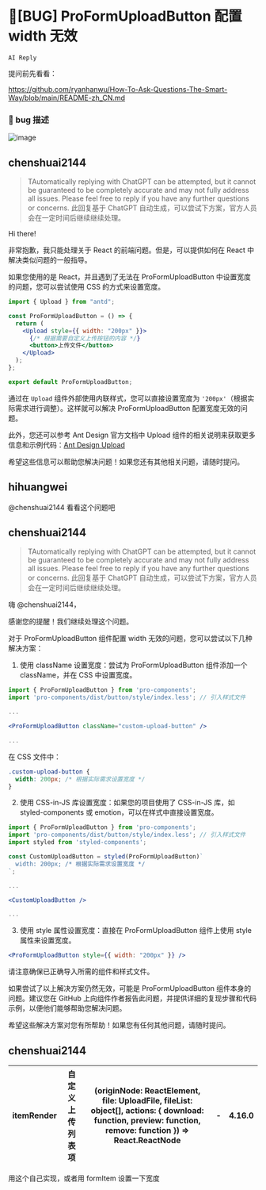 # 🐛[BUG] ProFormUploadButton 配置 width 无效

`AI Reply`

提问前先看看：

https://github.com/ryanhanwu/How-To-Ask-Questions-The-Smart-Way/blob/main/README-zh_CN.md

### 🐛 bug 描述

![image](https://github.com/ant-design/pro-components/assets/3166799/e96eddb4-3089-4c00-abf1-d53555b1cb8c)

## chenshuai2144

> TAutomatically replying with ChatGPT can be attempted, but it cannot be guaranteed to be completely accurate and may not fully address all issues. Please feel free to reply if you have any further questions or concerns.
> 此回复基于 ChatGPT 自动生成，可以尝试下方案，官方人员会在一定时间后继续继续处理。

Hi there!

非常抱歉，我只能处理关于 React 的前端问题。但是，可以提供如何在 React 中解决类似问题的一般指导。

如果您使用的是 React，并且遇到了无法在 ProFormUploadButton 中设置宽度的问题，您可以尝试使用 CSS 的方式来设置宽度。

```jsx
import { Upload } from "antd";

const ProFormUploadButton = () => {
  return (
    <Upload style={{ width: "200px" }}>
      {/* 根据需要自定义上传按钮的内容 */}
      <button>上传文件</button>
    </Upload>
  );
};

export default ProFormUploadButton;
```

通过在 `Upload` 组件外部使用内联样式，您可以直接设置宽度为 `'200px'`（根据实际需求进行调整）。这样就可以解决 ProFormUploadButton 配置宽度无效的问题。

此外，您还可以参考 Ant Design 官方文档中 Upload 组件的相关说明来获取更多信息和示例代码：[Ant Design Upload](https://ant.design/components/upload-cn/)

希望这些信息可以帮助您解决问题！如果您还有其他相关问题，请随时提问。

## hihuangwei

@chenshuai2144 看看这个问题吧

## chenshuai2144

> TAutomatically replying with ChatGPT can be attempted, but it cannot be guaranteed to be completely accurate and may not fully address all issues. Please feel free to reply if you have any further questions or concerns.
> 此回复基于 ChatGPT 自动生成，可以尝试下方案，官方人员会在一定时间后继续继续处理。

嗨 @chenshuai2144，

感谢您的提醒！我们继续处理这个问题。

对于 ProFormUploadButton 组件配置 width 无效的问题，您可以尝试以下几种解决方案：

1. 使用 className 设置宽度：尝试为 ProFormUploadButton 组件添加一个 className，并在 CSS 中设置宽度。

```jsx
import { ProFormUploadButton } from 'pro-components';
import 'pro-components/dist/button/style/index.less'; // 引入样式文件

...

<ProFormUploadButton className="custom-upload-button" />

...
```

在 CSS 文件中：

```css
.custom-upload-button {
  width: 200px; /* 根据实际需求设置宽度 */
}
```

2. 使用 CSS-in-JS 库设置宽度：如果您的项目使用了 CSS-in-JS 库，如 styled-components 或 emotion，可以在样式中直接设置宽度。

```jsx
import { ProFormUploadButton } from 'pro-components';
import 'pro-components/dist/button/style/index.less'; // 引入样式文件
import styled from 'styled-components';

const CustomUploadButton = styled(ProFormUploadButton)`
  width: 200px; /* 根据实际需求设置宽度 */
`;

...

<CustomUploadButton />

...
```

3. 使用 style 属性设置宽度：直接在 ProFormUploadButton 组件上使用 style 属性来设置宽度。

```jsx
<ProFormUploadButton style={{ width: "200px" }} />
```

请注意确保已正确导入所需的组件和样式文件。

如果尝试了以上解决方案仍然无效，可能是 ProFormUploadButton 组件本身的问题。建议您在 GitHub 上向组件作者报告此问题，并提供详细的复现步骤和代码示例，以便他们能够帮助您解决问题。

希望这些解决方案对您有所帮助！如果您有任何其他问题，请随时提问。

## chenshuai2144

| itemRender | 自定义上传列表项 | (originNode: ReactElement, file: UploadFile, fileList: object[], actions: { download: function, preview: function, remove: function }) => React.ReactNode | -   | 4.16.0 |
| ---------- | ---------------- | --------------------------------------------------------------------------------------------------------------------------------------------------------- | --- | ------ |

用这个自己实现，或者用 formItem 设置一下宽度
